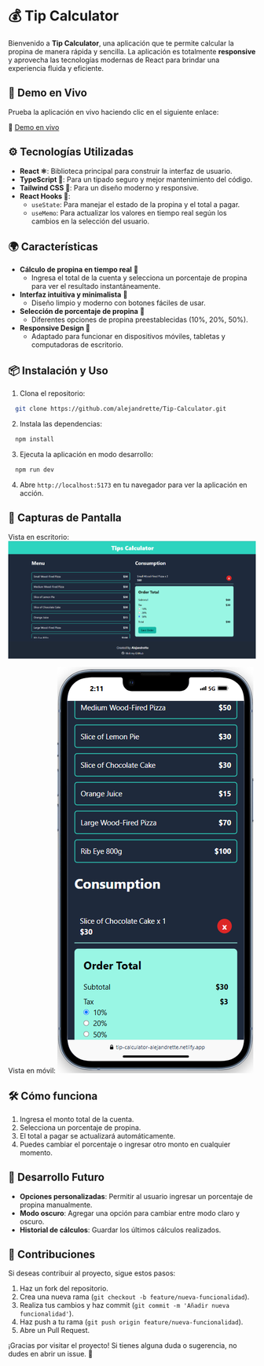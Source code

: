 # 💰 Tip Calculator

Bienvenido a **Tip Calculator**, una aplicación que te permite calcular la propina de manera rápida y sencilla. La aplicación es totalmente **responsive** y aprovecha las tecnologías modernas de React para brindar una experiencia fluida y eficiente.

## 🚀 Demo en Vivo

Prueba la aplicación en vivo haciendo clic en el siguiente enlace:

🔗 [Demo en vivo](https://tip-calculator-alejandrette.netlify.app/)

## ⚙️ Tecnologías Utilizadas

- **React ⚛️**: Biblioteca principal para construir la interfaz de usuario.
- **TypeScript 📜**: Para un tipado seguro y mejor mantenimiento del código.
- **Tailwind CSS 🎨**: Para un diseño moderno y responsive.
- **React Hooks 🔄**:
  - `useState`: Para manejar el estado de la propina y el total a pagar.
  - `useMemo`: Para actualizar los valores en tiempo real según los cambios en la selección del usuario.

## 🌍 Características

- **Cálculo de propina en tiempo real** 🧮
  - Ingresa el total de la cuenta y selecciona un porcentaje de propina para ver el resultado instantáneamente.
- **Interfaz intuitiva y minimalista** 🎨
  - Diseño limpio y moderno con botones fáciles de usar.
- **Selección de porcentaje de propina** 🔢
  - Diferentes opciones de propina preestablecidas (10%, 20%, 50%).
- **Responsive Design 📱**
  - Adaptado para funcionar en dispositivos móviles, tabletas y computadoras de escritorio.

## 📦 Instalación y Uso

1. Clona el repositorio:

```bash
  git clone https://github.com/alejandrette/Tip-Calculator.git
```

2. Instala las dependencias:

```bash
  npm install
```

3. Ejecuta la aplicación en modo desarrollo:

```bash
  npm run dev
```

4. Abre `http://localhost:5173` en tu navegador para ver la aplicación en acción.

## 📱 Capturas de Pantalla

Vista en escritorio:
![alt text](./public/image-2.png)

Vista en móvil:
![alt text](./public/image-3.png)

## 🛠 Cómo funciona

1. Ingresa el monto total de la cuenta.
2. Selecciona un porcentaje de propina.
3. El total a pagar se actualizará automáticamente.
4. Puedes cambiar el porcentaje o ingresar otro monto en cualquier momento.

## 🚀 Desarrollo Futuro

- **Opciones personalizadas**: Permitir al usuario ingresar un porcentaje de propina manualmente.
- **Modo oscuro**: Agregar una opción para cambiar entre modo claro y oscuro.
- **Historial de cálculos**: Guardar los últimos cálculos realizados.

## 👥 Contribuciones

Si deseas contribuir al proyecto, sigue estos pasos:

1. Haz un fork del repositorio.
2. Crea una nueva rama (`git checkout -b feature/nueva-funcionalidad`).
3. Realiza tus cambios y haz commit (`git commit -m 'Añadir nueva funcionalidad'`).
4. Haz push a tu rama (`git push origin feature/nueva-funcionalidad`).
5. Abre un Pull Request.

¡Gracias por visitar el proyecto! Si tienes alguna duda o sugerencia, no dudes en abrir un issue. 💬
